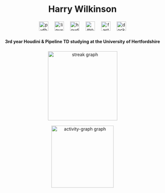 <h1 align="center">Harry Wilkinson</h1>

###

<div align="center">
  <img src="https://img.shields.io/badge/Python-3776AB?logo=python&logoColor=white&style=for-the-badge" height="30" alt="python logo"  />
  <img width="12" />
  <img src="https://img.shields.io/badge/Linux-FCC624?logo=linux&logoColor=black&style=for-the-badge" height="30" alt="linux logo"  />
  <img width="12" />
  <img src="https://img.shields.io/badge/Houdini-FF4713?style=for-the-badge&logo=houdini&logoColor=white" height="30" alt="houdini logo" />
  <img width="12" />
  <img src="https://img.shields.io/badge/MongoDB-47A248?logo=mongodb&logoColor=white&style=for-the-badge" height="30" alt="mongodb logo"  />
  <img width="12" />
  <img src="https://img.shields.io/badge/FastAPI-009688?logo=fastapi&logoColor=white&style=for-the-badge" height="30" alt="fastapi logo"  />
  <img width="12" />
  <img src="https://img.shields.io/badge/Docker-2496ED?logo=docker&logoColor=white&style=for-the-badge" height="30" alt="docker logo"  />
</div>

###



<h4 align="center">3rd year Houdini & Pipeline TD studying at the University of Hertfordshire</h4>

###

<div align="center">
  <img src="https://streak-stats.demolab.com?user=harry-wilkos&locale=en&mode=weekly&theme=tokyonight&hide_border=true&border_radius=8&order=3" height="223" alt="streak graph" /> <br>
  <br clear="both">
  <img src="https://github-readme-activity-graph.vercel.app/graph?username=harry-wilkos&radius=16&theme=tokyo-night&area=false&order=5&hide_title=true&hide_border=true" height="200" alt="activity-graph graph"  />
</div>

###

